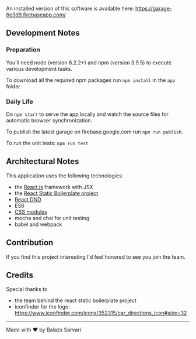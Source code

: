 An installed version of this software is available here: https://garage-6e3d9.firebaseapp.com/ 

## Development Notes
### Preparation
You'll need node (version 6.2.2+) and npm (version 3.9.5) to execute various development tasks. 

To download all the required npm packages run `npm install` in the `app` folder.

### Daily Life
Do `npm start` to serve the app locally and watch the source files for automatic browser synchronization.
 
To publish the latest garage on firebase.google.com run `npm run publish`.

To run the unit tests: `npm run test`
 
## Architectural Notes
This application uses the following technologies:
 
* the [React.js](https://facebook.github.io/react/) framework with JSX
* the [React Static Boilerplate project](https://github.com/kriasoft/react-static-boilerplate)
* [React DND](gaearon.github.io/react-dnd)
* ES6
* [CSS modules](https://github.com/css-modules/css-modules)
* mocha and chai for unit testing
* babel and webpack

## Contribution
If you find this project interesting I'd feel honored to see you join the team. 

## Credits
Special thanks to 

* the team behind the react static boilerplate project 
* iconfinder for the logo: https://www.iconfinder.com/icons/352315/car_directions_icon#size=32

---
Made with ♥ by Balazs Sarvari
